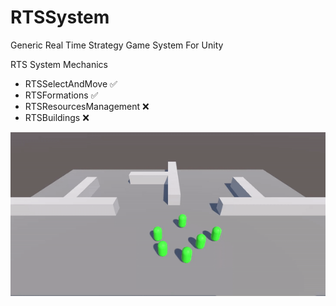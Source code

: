 # RTSSystem

Generic Real Time Strategy Game System For Unity 

RTS System Mechanics


- RTSSelectAndMove            ✅
- RTSFormations               ✅
- RTSResourcesManagement      ❌
- RTSBuildings                ❌


![](https://github.com/BK-97/RTSSystem/blob/main/Recordings/Formations.gif)
